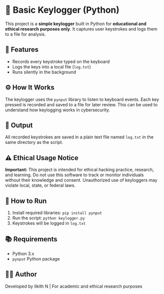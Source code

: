 <h1>🔑 Basic Keylogger (Python)</h1>

<p>This project is a <strong>simple keylogger</strong> built in Python for <strong>educational and ethical research purposes only</strong>. It captures user keystrokes and logs them to a file for analysis.</p>

<h2>📌 Features</h2>
<ul>
  <li>Records every keystroke typed on the keyboard</li>
  <li>Logs the keys into a local file (<code>log.txt</code>)</li>
  <li>Runs silently in the background</li>
</ul>

<h2>⚙️ How It Works</h2>
<p>The keylogger uses the <code>pynput</code> library to listen to keyboard events. Each key pressed is recorded and saved to a file for later review. This can be used to understand how keylogging works in cybersecurity.</p>

<h2>📁 Output</h2>
<p>All recorded keystrokes are saved in a plain text file named <code>log.txt</code> in the same directory as the script.</p>

<h2>⚠️ Ethical Usage Notice</h2>
<p><strong>Important:</strong> This project is intended for ethical hacking practice, research, and learning. Do not use this software to track or monitor individuals without their knowledge and consent. Unauthorized use of keyloggers may violate local, state, or federal laws.</p>

<h2>🚀 How to Run</h2>
<ol>
  <li>Install required libraries: <code>pip install pynput</code></li>
  <li>Run the script: <code>python keylogger.py</code></li>
  <li>Keystrokes will be logged in <code>log.txt</code></li>
</ol>

<h2>📚 Requirements</h2>
<ul>
  <li>Python 3.x</li>
  <li><code>pynput</code> Python package</li>
</ul>

<h2>👨‍💻 Author</h2>
<p>Developed by likith N | For academic and ethical research purposes</p>
